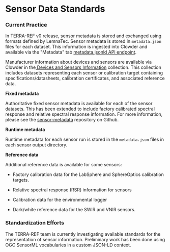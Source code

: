 # Sensor Data Standards

### Current Practice

In TERRA-REF v0 release, sensor metadata is stored and exchanged using formats defined by LemnaTec. Sensor metadata is stored in `metadata.json` files for each dataset. This information is ingested into Clowder and available via the "Metadata" tab [metadata.jsonld API endpoint](https://terraref.ncsa.illinois.edu/clowder/assets/docs/api/index.html#!/datasets/getMetadataJsonLD).

Manufacturer information about devices and sensors are available via Clowder in the[ Devices and Sensors Information](https://github.com/terraref/sensor-metadata/) collection. This collection includes datasets representing each sensor or calibration target containing specifications\/datasheets, calibration certificates, and associated reference data.

**Fixed metadata**

Authoritative fixed sensor metadata is available for each of the sensor datasets. This has been extended to include factory calibrated spectral response and relative spectral response information. For more information, please see the [sensor-metadata](https://github.com/terraref/sensor-metadata/) repository on Github.

**Runtime metadata**

Runtime metadata for each sensor run is stored in the `metadata.json` files in each sensor output directory.

**Reference data**

Additional reference data is available for some sensors:

* Factory calibration data for the LabSphere and SphereOptics calibration targets.

* Relative spectral response \(RSR\) information for sensors
* Calibration data for the environmental logger

* Dark\/white reference data for the SWIR and VNIR sensors.


### Standardization Efforts

The TERRA-REF team is currently investigating available standards for the representation of sensor information.  Preliminary work has been done using OGC SensorML vocabularies in a custom JSON-LD context.



